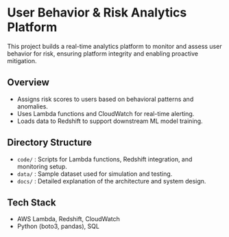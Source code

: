 
# User Behavior & Risk Analytics Platform

This project builds a real-time analytics platform to monitor and assess user behavior for risk, ensuring platform integrity and enabling proactive mitigation.

## Overview
- Assigns risk scores to users based on behavioral patterns and anomalies.
- Uses Lambda functions and CloudWatch for real-time alerting.
- Loads data to Redshift to support downstream ML model training.

## Directory Structure
- `code/` : Scripts for Lambda functions, Redshift integration, and monitoring setup.
- `data/` : Sample dataset used for simulation and testing.
- `docs/` : Detailed explanation of the architecture and system design.

## Tech Stack
- AWS Lambda, Redshift, CloudWatch
- Python (boto3, pandas), SQL

